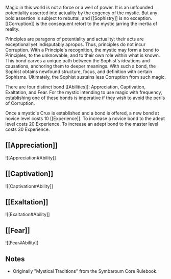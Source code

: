 Magic in this world is not a force or a well of power. It is an unfounded potentiality asserted into actuality by the cogency of the mystic. But any bold assertion is subject to rebuttal, and [[Sophistry]] is no exception. [[Corruption]] is the consequent retort to the mystic jarring the inertia of reality.

Principles are paragons of potentiality and actuality; their acts are exceptional yet indisputably apropos. Thus, principles do not incur Corruption. With a Principle's recognition, the mystic may form a bond to Principles, to the unknowable, and to their own role within what is known. This bond carves a unique path between the Sophist's ideations and causations, anchoring them to deeper meanings. With such a bond, the Sophist obtains newfound structure, focus, and definition with certain Sophisms. Ultimately, the Sophist sustains less Corruption from such magic.

There are four distinct bond [[Abilities]]: Appreciation, Captivation, Exaltation, and Fear. For the mystic intending to use magic with frequency, establishing one of these bonds is imperative if they wish to avoid the perils of Corruption.

Once a mystic's Crux is established and a bond is offered, a new bond at novice level costs 10 [[Experience]]. To increase a novice bond to the adept level costs 20 Experience. To increase an adept bond to the master level costs 30 Experience.
## [[Appreciation]]
![[Appreciation#Ability]]
## [[Captivation]]
![[Captivation#Ability]]
## [[Exaltation]]
![[Exaltation#Ability]]
## [[Fear]]
![[Fear#Ability]]
## Notes
* Originally "Mystical Traditions" from the Symbaroum Core Rulebook.